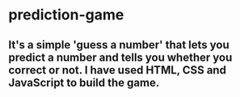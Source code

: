 # prediction-game


## It's a simple 'guess a number' that lets you predict a number and tells you whether you correct or not. I have used HTML, CSS and JavaScript to build the game. 
